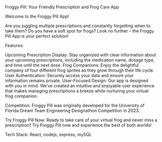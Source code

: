 Froggy Pill: Your Friendly Prescription and Frog Care App

Welcome to the Froggy Pill App!

Are you juggling multiple prescriptions and constantly forgetting when to take them? Do you have a soft spot for frogs? Look no further – the Froggy Pill App is your perfect solution!

Features:

Upcoming Prescription Display: Stay organized with clear information about your upcoming prescriptions, including the medication name, dosage type, and time until the next dose.
Frog Companions: Enjoy the delightful company of four different frog sprites as they grow through their life cycle.
User Authentication: Securely access your data and ensure your information remains private.
User-Focused Design: Our app is designed with you in mind. We've created an intuitive and enjoyable user experience that makes managing prescriptions a breeze while nurturing your virtual frog companion.

Competition: Froggy Pill was originally developed for the University of Florida Dream Team Engineering Designathon Competition in 2023.

Try Froggy Pill Now: Ready to take care of your virtual frog and never miss a prescription? Try Froggy Pill now and experience the best of both worlds!

Tech Stack: React, nodejs, express, mySQL

